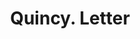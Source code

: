 ---
doi: 10.7916/D82R53QS
date_other: '1890'
date_other_textual: 1890-1899
form: correspondence
genre:
- Letters (correspondence)
name:
- Quincy
object_in_context_url: https://biggert.cul.columbia.edu/items/view/ave_biggert_00438
subject_hierarchical_geographic:
- Boston, Massachusetts, United States
subject_name:
- Quincy
title: Quincy. Letter
sort_title: Quincy. Letter
call_number: ave_biggert_00438
coordinates:
- 42.35805555555556,-71.06361111111111
pid: ave_biggert_00438
identifiers: ave_biggert_00438
thumbnail: https://derivativo-1.library.columbia.edu/iiif/2/ldpd:344046/full/!256,256/0/native.jpg
permalink: "/biggert/ave_biggert_00438/"
layout: iiif-image-page
---